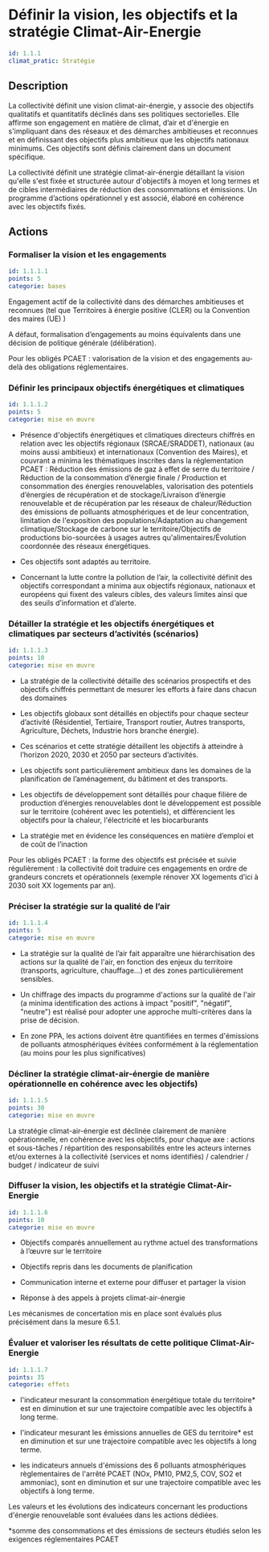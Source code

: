 # Définir la vision, les objectifs et la stratégie Climat-Air-Energie
```yaml
id: 1.1.1
climat_pratic: Stratégie
```
## Description
La collectivité définit une vision climat-air-énergie, y associe des objectifs qualitatifs et quantitatifs déclinés dans ses politiques sectorielles. Elle affirme son engagement en matière de climat, d’air et d'énergie en s'impliquant dans des réseaux et des démarches ambitieuses et reconnues  et en définissant des objectifs plus ambitieux que les objectifs nationaux minimums. Ces objectifs sont définis clairement dans un document spécifique.

La collectivité définit une stratégie climat-air-énergie détaillant la vision qu'elle s'est fixée et structurée autour d'objectifs à moyen et long termes et de cibles intermédiaires de réduction des consommations et émissions. Un programme d’actions opérationnel y est associé, élaboré en cohérence avec les objectifs fixés.



## Actions
### Formaliser la vision et les engagements
```yaml
id: 1.1.1.1
points: 5
categorie: bases
```
Engagement actif de la collectivité dans des démarches ambitieuses et reconnues (tel que Territoires à énergie positive (CLER) ou la Convention des maires (UE) )

A défaut, formalisation d’engagements au moins équivalents dans une décision de politique générale (délibération).

Pour les obligés PCAET : valorisation de la vision et des engagements au-delà des obligations réglementaires.




### Définir les principaux objectifs énergétiques et climatiques
```yaml
id: 1.1.1.2
points: 5
categorie: mise en œuvre
```
- Présence d'objectifs énergétiques et climatiques directeurs chiffrés en relation avec les objectifs régionaux (SRCAE/SRADDET), nationaux (au moins aussi ambitieux) et internationaux (Convention des Maires), et couvrant a minima les thématiques inscrites dans la réglementation PCAET : Réduction des émissions de gaz à effet de serre du territoire / Réduction de la consommation d’énergie finale / Production et consommation des énergies renouvelables, valorisation des potentiels d’énergies de récupération et de stockage/Livraison d’énergie renouvelable et de récupération par les réseaux de chaleur/Réduction des émissions de polluants atmosphériques et de leur concentration, limitation de l'exposition des populations/Adaptation au changement climatique/Stockage de carbone sur le territoire/Objectifs de productions bio-sourcées à usages autres qu'alimentaires/Évolution coordonnée des réseaux énergétiques.

- Ces objectifs sont adaptés au territoire.

- Concernant la lutte contre la pollution de l’air, la collectivité définit des objectifs correspondant a minima aux objectifs régionaux, nationaux et européens qui fixent des valeurs cibles, des valeurs limites ainsi que des seuils d’information et d’alerte.






### Détailler la stratégie et les objectifs énergétiques et climatiques par secteurs d’activités (scénarios)
```yaml
id: 1.1.1.3
points: 10
categorie: mise en œuvre
```
- La stratégie de la collectivité détaille des scénarios prospectifs et des objectifs chiffrés permettant de mesurer les efforts à faire dans chacun des domaines

- Les objectifs globaux sont détaillés en objectifs pour chaque secteur d’activité (Résidentiel, Tertiaire, Transport routier, Autres transports, Agriculture, Déchets, Industrie hors branche énergie).

- Ces scénarios et cette stratégie détaillent les objectifs à atteindre à l’horizon 2020, 2030 et 2050 par secteurs d’activités.

- Les objectifs sont particulièrement ambitieux dans les domaines de la planification de l’aménagement, du bâtiment et des transports.

- Les objectifs de développement sont détaillés pour chaque filière de production d’énergies renouvelables dont le développement est possible sur le territoire (cohérent avec les potentiels), et différencient les objectifs pour la chaleur, l'électricité et les biocarburants

- La stratégie met en évidence les conséquences en matière d’emploi et de coût de l’inaction

Pour les obligés PCAET : la forme des objectifs est précisée et suivie régulièrement : la collectivité doit traduire ces engagements en ordre de grandeurs concrets et opérationnels (exemple rénover XX logements d’ici à 2030 soit XX logements par an).






### Préciser la stratégie sur la qualité de l’air
```yaml
id: 1.1.1.4
points: 5
categorie: mise en œuvre
```
- La stratégie sur la qualité de l’air fait apparaître une hiérarchisation des actions sur la qualité de l'air, en fonction des enjeux du territoire (transports, agriculture, chauffage...) et des zones particulièrement sensibles.

- Un chiffrage des impacts du programme d'actions sur la qualité de l'air (a minima identification des actions à impact "positif", "négatif", "neutre") est réalisé pour adopter une approche multi-critères dans la prise de décision.

- En zone PPA, les actions doivent être quantifiées en termes d'émissions de polluants atmosphériques évitées conformément à la réglementation (au moins pour les plus significatives)




### Décliner la stratégie climat-air-énergie de manière opérationnelle en cohérence avec les objectifs)
```yaml
id: 1.1.1.5
points: 30
categorie: mise en œuvre
```
La stratégie climat-air-énergie est déclinée clairement de manière opérationnelle, en cohérence avec les objectifs, pour chaque axe : actions et sous-tâches / répartition des responsabilités entre les acteurs internes et/ou externes à la collectivité (services et noms identifiés) / calendrier / budget / indicateur de suivi




### Diffuser la vision, les objectifs et la stratégie Climat-Air-Energie
```yaml
id: 1.1.1.6
points: 10
categorie: mise en œuvre
```
- Objectifs comparés annuellement au rythme actuel des transformations à l’œuvre sur le territoire

- Objectifs repris dans les documents de planification

- Communication interne et externe pour diffuser et partager la vision

- Réponse à des appels à projets climat-air-énergie 

Les mécanismes de concertation mis en place sont évalués plus précisément dans la mesure 6.5.1.




### Évaluer et valoriser les résultats de cette politique Climat-Air-Energie
```yaml
id: 1.1.1.7
points: 35
categorie: effets
```
- l'indicateur mesurant la consommation énergétique totale du territoire* est en diminution et sur une trajectoire compatible avec les objectifs à long terme. 



- l'indicateur mesurant les émissions annuelles de GES du territoire* est en diminution et sur une trajectoire compatible avec les objectifs à long terme. 



- les indicateurs annuels d'émissions des 6 polluants atmosphériques règlementaires de l'arrêté PCAET (NOx, PM10, PM2,5, COV, SO2 et ammoniac), sont en diminution et sur une trajectoire compatible avec les objectifs à long terme. 



Les valeurs et les évolutions des indicateurs concernant les productions d'énergie renouvelable sont évaluées dans les actions dédiées.

*somme des consommations et des émissions de secteurs étudiés selon les exigences réglementaires PCAET








